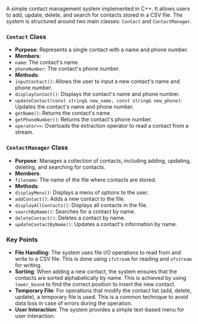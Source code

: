 A simple contact management system implemented in C++. It allows users to add, update, delete, and search for contacts stored in a CSV file. The system is structured around two main classes: `Contact` and `ContactManager`. 

### `Contact` Class

- **Purpose**: Represents a single contact with a name and phone number.
- **Members**:
 - `name`: The contact's name.
 - `phoneNumber`: The contact's phone number.
- **Methods**:
 - `inputContact()`: Allows the user to input a new contact's name and phone number.
 - `displayContact()`: Displays the contact's name and phone number.
 - `updateContact(const string& new_name, const string& new_phone)`: Updates the contact's name and phone number.
 - `getName()`: Returns the contact's name.
 - `getPhoneNumber()`: Returns the contact's phone number.
 - `operator>>`: Overloads the extraction operator to read a contact from a stream.

### `ContactManager` Class

- **Purpose**: Manages a collection of contacts, including adding, updating, deleting, and searching for contacts.
- **Members**:
 - `filename`: The name of the file where contacts are stored.
- **Methods**:
 - `displayMenu()`: Displays a menu of options to the user.
 - `addContact()`: Adds a new contact to the file.
 - `displayAllContacts()`: Displays all contacts in the file.
 - `searchByName()`: Searches for a contact by name.
 - `deleteContact()`: Deletes a contact by name.
 - `updateContactByName()`: Updates a contact's information by name.

### Key Points

- **File Handling**: The system uses file I/O operations to read from and write to a CSV file. This is done using `ifstream` for reading and `ofstream` for writing.
- **Sorting**: When adding a new contact, the system ensures that the contacts are sorted alphabetically by name. This is achieved by using `lower_bound` to find the correct position to insert the new contact.
- **Temporary File**: For operations that modify the contact list (add, delete, update), a temporary file is used. This is a common technique to avoid data loss in case of errors during the operation.
- **User Interaction**: The system provides a simple text-based menu for user interaction.
